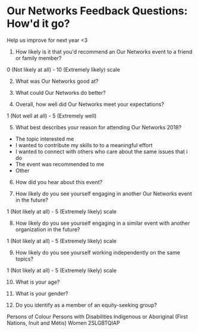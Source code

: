 # Our Networks Feedback Questions: How'd it go?

Help us improve for next year <3

1. How likely is it that you'd recommend an Our Networks event to a friend or family member?

  0 (Not likely at all) - 10 (Extremely likely) scale

2. What was Our Networks good at?

3. What could Our Networks do better?

4. Overall, how well did Our Networks meet your expectations?

  1 (Not well at all) - 5 (Extremely well)

5. What best describes your reason for attending Our Networks 2018?

  - The topic interested me
  - I wanted to contribute my skills to to a meaningful effort
  - I wanted to connect with others who care about the same issues that i do
  - The event was recommended to me
  - Other

6. How did you hear about this event?

7. How likely do you see yourself engaging in another Our Networks event in the future?

  1 (Not likely at all) - 5 (Extremely likely) scale

8. How likely do you see yourself engaging in a similar event with another organization in the future?

  1 (Not likely at all) - 5 (Extremely likely) scale

9. How likely do you see yourself working independently on the same topics?

  1 (Not likely at all) - 5 (Extremely likely) scale

10. What is your age?

11. What is your gender?

12. Do you identify as a member of an equity-seeking group?

  Persons of Colour
  Persons with Disabilities
  Indigenous or Aboriginal (First Nations, Inuit and Métis)
  Women
  2SLGBTQIAP
